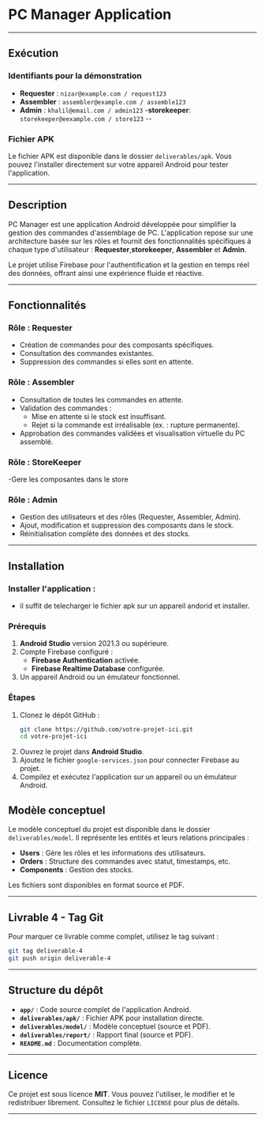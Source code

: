 

# **PC Manager Application**


---

## **Exécution**

### **Identifiants pour la démonstration**
- **Requester** : `nizar@example.com / request123`
- **Assembler** : `assembler@example.com / assemble123`
- **Admin** : `khalil@email.com / admin123`
-**storekeeper**: `storekeeper@eexample.com / store123`
--
### **Fichier APK**
Le fichier APK est disponible dans le dossier `deliverables/apk`. Vous pouvez l'installer directement sur votre appareil Android pour tester l'application.

---


## **Description**
PC Manager est une application Android développée pour simplifier la gestion des commandes d'assemblage de PC. L'application repose sur une architecture basée sur les rôles et fournit des fonctionnalités spécifiques à chaque type d'utilisateur : **Requester**,**storekeeper**, **Assembler** et **Admin**. 

Le projet utilise Firebase pour l'authentification et la gestion en temps réel des données, offrant ainsi une expérience fluide et réactive.

---

## **Fonctionnalités**

### **Rôle : Requester**
- Création de commandes pour des composants spécifiques.
- Consultation des commandes existantes.
- Suppression des commandes si elles sont en attente.

### **Rôle : Assembler**
- Consultation de toutes les commandes en attente.
- Validation des commandes :
  - Mise en attente si le stock est insuffisant.
  - Rejet si la commande est irréalisable (ex. : rupture permanente).
- Approbation des commandes validées et visualisation virtuelle du PC assemblé.
### **Rôle : StoreKeeper**
-Gere les composantes dans le store 
### **Rôle : Admin**
- Gestion des utilisateurs et des rôles (Requester, Assembler, Admin).
- Ajout, modification et suppression des composants dans le stock.
- Réinitialisation complète des données et des stocks.

---

## **Installation**

### Installer l'application : 
- il suffit de telecharger le fichier apk sur un appareil andorid et installer.

### **Prérequis**
1. **Android Studio** version 2021.3 ou supérieure.
2. Compte Firebase configuré :
   - **Firebase Authentication** activée.
   - **Firebase Realtime Database** configurée.
3. Un appareil Android ou un émulateur fonctionnel.

### **Étapes**
1. Clonez le dépôt GitHub :
   ```bash
   git clone https://github.com/votre-projet-ici.git
   cd votre-projet-ici
   ```
2. Ouvrez le projet dans **Android Studio**.
3. Ajoutez le fichier `google-services.json` pour connecter Firebase au projet.
4. Compilez et exécutez l'application sur un appareil ou un émulateur Android.


## **Modèle conceptuel**
Le modèle conceptuel du projet est disponible dans le dossier `deliverables/model`. Il représente les entités et leurs relations principales :
- **Users** : Gère les rôles et les informations des utilisateurs.
- **Orders** : Structure des commandes avec statut, timestamps, etc.
- **Components** : Gestion des stocks.

Les fichiers sont disponibles en format source et PDF.

---


## **Livrable 4 - Tag Git**
Pour marquer ce livrable comme complet, utilisez le tag suivant :
```bash
git tag deliverable-4
git push origin deliverable-4
```

---

## **Structure du dépôt**

- **`app/`** : Code source complet de l'application Android.
- **`deliverables/apk/`** : Fichier APK pour installation directe.
- **`deliverables/model/`** : Modèle conceptuel (source et PDF).
- **`deliverables/report/`** : Rapport final (source et PDF).
- **`README.md`** : Documentation complète.

---

## **Licence**
Ce projet est sous licence **MIT**. Vous pouvez l'utiliser, le modifier et le redistribuer librement. Consultez le fichier `LICENSE` pour plus de détails.

---
```
